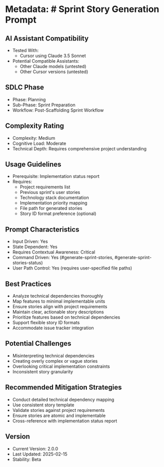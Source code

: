 # Metadata: # Sprint Story Generation Prompt

## AI Assistant Compatibility
- Tested With: 
  * Cursor using Claude 3.5 Sonnet
- Potential Compatible Assistants: 
  * Other Claude models (untested)
  * Other Cursor versions (untested)

## SDLC Phase
- Phase: Planning
- Sub-Phase: Sprint Preparation
- Workflow: Post-Scaffolding Sprint Workflow

## Complexity Rating
- Complexity: Medium
- Cognitive Load: Moderate
- Technical Depth: Requires comprehensive project understanding

## Usage Guidelines
- Prerequisite: Implementation status report
- Requires: 
  * Project requirements list
  * Previous sprint's user stories
  * Technology stack documentation
  * Implementation priority mapping
  * File path for generated stories
  * Story ID format preference (optional)

## Prompt Characteristics
- Input Driven: Yes
- State Dependent: Yes
- Requires Contextual Awareness: Critical
- Command Driven: Yes (#generate-sprint-stories, #generate-sprint-stories-status)
- User Path Control: Yes (requires user-specified file paths)

## Best Practices
- Analyze technical dependencies thoroughly
- Map features to minimal implementable units
- Ensure stories align with project requirements
- Maintain clear, actionable story descriptions
- Prioritize features based on technical dependencies
- Support flexible story ID formats
- Accommodate issue tracker integration

## Potential Challenges
- Misinterpreting technical dependencies
- Creating overly complex or vague stories
- Overlooking critical implementation constraints
- Inconsistent story granularity

## Recommended Mitigation Strategies
- Conduct detailed technical dependency mapping
- Use consistent story template
- Validate stories against project requirements
- Ensure stories are atomic and implementable
- Cross-reference with implementation status report

## Version
- Current Version: 2.0.0
- Last Updated: 2025-02-15
- Stability: Beta
